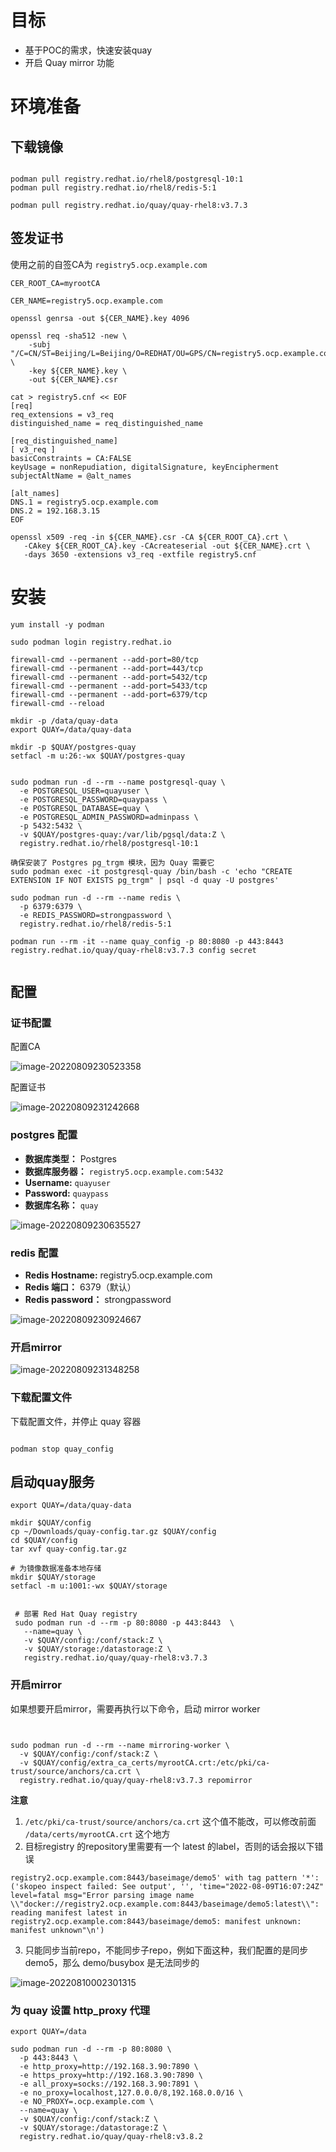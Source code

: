 # 目标

* 基于POC的需求，快速安装quay
* 开启 Quay mirror 功能



# 环境准备



## 下载镜像

```

podman pull registry.redhat.io/rhel8/postgresql-10:1
podman pull registry.redhat.io/rhel8/redis-5:1

podman pull registry.redhat.io/quay/quay-rhel8:v3.7.3

```



## 签发证书

使用之前的自签CA为 `registry5.ocp.example.com`

```
CER_ROOT_CA=myrootCA

CER_NAME=registry5.ocp.example.com

openssl genrsa -out ${CER_NAME}.key 4096

openssl req -sha512 -new \
    -subj "/C=CN/ST=Beijing/L=Beijing/O=REDHAT/OU=GPS/CN=registry5.ocp.example.com" \
    -key ${CER_NAME}.key \
    -out ${CER_NAME}.csr

cat > registry5.cnf << EOF
[req]
req_extensions = v3_req
distinguished_name = req_distinguished_name

[req_distinguished_name]
[ v3_req ]
basicConstraints = CA:FALSE
keyUsage = nonRepudiation, digitalSignature, keyEncipherment
subjectAltName = @alt_names

[alt_names]
DNS.1 = registry5.ocp.example.com
DNS.2 = 192.168.3.15
EOF

openssl x509 -req -in ${CER_NAME}.csr -CA ${CER_ROOT_CA}.crt \
   -CAkey ${CER_ROOT_CA}.key -CAcreateserial -out ${CER_NAME}.crt \
   -days 3650 -extensions v3_req -extfile registry5.cnf

```





# 安装



```
yum install -y podman 

sudo podman login registry.redhat.io

firewall-cmd --permanent --add-port=80/tcp
firewall-cmd --permanent --add-port=443/tcp
firewall-cmd --permanent --add-port=5432/tcp
firewall-cmd --permanent --add-port=5433/tcp
firewall-cmd --permanent --add-port=6379/tcp
firewall-cmd --reload

mkdir -p /data/quay-data
export QUAY=/data/quay-data

mkdir -p $QUAY/postgres-quay
setfacl -m u:26:-wx $QUAY/postgres-quay


sudo podman run -d --rm --name postgresql-quay \
  -e POSTGRESQL_USER=quayuser \
  -e POSTGRESQL_PASSWORD=quaypass \
  -e POSTGRESQL_DATABASE=quay \
  -e POSTGRESQL_ADMIN_PASSWORD=adminpass \
  -p 5432:5432 \
  -v $QUAY/postgres-quay:/var/lib/pgsql/data:Z \
  registry.redhat.io/rhel8/postgresql-10:1

确保安装了 Postgres pg_trgm 模块，因为 Quay 需要它
sudo podman exec -it postgresql-quay /bin/bash -c 'echo "CREATE EXTENSION IF NOT EXISTS pg_trgm" | psql -d quay -U postgres'

sudo podman run -d --rm --name redis \
  -p 6379:6379 \
  -e REDIS_PASSWORD=strongpassword \
  registry.redhat.io/rhel8/redis-5:1
 
podman run --rm -it --name quay_config -p 80:8080 -p 443:8443 registry.redhat.io/quay/quay-rhel8:v3.7.3 config secret


```



## 配置

### 证书配置 

配置CA 

![image-20220809230523358](./poc安装quay.assets/image-20220809230523358.png)



配置证书

![image-20220809231242668](./poc安装quay.assets/image-20220809231242668.png)



### postgres 配置



- **数据库类型：** Postgres
- **数据库服务器：**  `registry5.ocp.example.com:5432`
- **Username:**  `quayuser`
- **Password:**  `quaypass`
- **数据库名称：** `quay`

![image-20220809230635527](./poc安装quay.assets/image-20220809230635527.png)



### redis 配置

- **Redis Hostname:**  registry5.ocp.example.com
- **Redis 端口：** 6379（默认）
- **Redis password：** strongpassword

![image-20220809230924667](./poc安装quay.assets/image-20220809230924667.png)

### 开启mirror



![image-20220809231348258](./poc安装quay.assets/image-20220809231348258.png)



### 下载配置文件

下载配置文件，并停止 quay 容器 

```

podman stop quay_config
```





## 启动quay服务



```
export QUAY=/data/quay-data

mkdir $QUAY/config
cp ~/Downloads/quay-config.tar.gz $QUAY/config
cd $QUAY/config
tar xvf quay-config.tar.gz
```



```
# 为镜像数据准备本地存储
mkdir $QUAY/storage
setfacl -m u:1001:-wx $QUAY/storage


 # 部署 Red Hat Quay registry
 sudo podman run -d --rm -p 80:8080 -p 443:8443  \
   --name=quay \
   -v $QUAY/config:/conf/stack:Z \
   -v $QUAY/storage:/datastorage:Z \
   registry.redhat.io/quay/quay-rhel8:v3.7.3
```



### 开启mirror

如果想要开启mirror，需要再执行以下命令，启动 mirror worker 

```

  
sudo podman run -d --rm --name mirroring-worker \
  -v $QUAY/config:/conf/stack:Z \
  -v $QUAY/config/extra_ca_certs/myrootCA.crt:/etc/pki/ca-trust/source/anchors/ca.crt \
  registry.redhat.io/quay/quay-rhel8:v3.7.3 repomirror
```

**注意** 

1. `/etc/pki/ca-trust/source/anchors/ca.crt` 这个值不能改，可以修改前面 `/data/certs/myrootCA.crt` 这个地方 
2. 目标registry 的repository里需要有一个 latest 的label，否则的话会报以下错误

```
registry2.ocp.example.com:8443/baseimage/demo5' with tag pattern '*': ('skopeo inspect failed: See output', '', 'time="2022-08-09T16:07:24Z" level=fatal msg="Error parsing image name \\"docker://registry2.ocp.example.com:8443/baseimage/demo5:latest\\": reading manifest latest in registry2.ocp.example.com:8443/baseimage/demo5: manifest unknown: manifest unknown"\n')
```

3. 只能同步当前repo，不能同步子repo，例如下面这种，我们配置的是同步demo5，那么 demo/busybox 是无法同步的

![image-20220810002301315](./poc安装quay.assets/image-20220810002301315-0062186.png)





### 为 quay 设置 http_proxy 代理



```
export QUAY=/data

sudo podman run -d --rm -p 80:8080 \
  -p 443:8443 \
  -e http_proxy=http://192.168.3.90:7890 \
  -e https_proxy=http://192.168.3.90:7890 \
  -e all_proxy=socks://192.168.3.90:7891 \
  -e no_proxy=localhost,127.0.0.0/8,192.168.0.0/16 \
  -e NO_PROXY=.ocp.example.com \
  --name=quay \
  -v $QUAY/config:/conf/stack:Z \
  -v $QUAY/storage:/datastorage:Z \
  registry.redhat.io/quay/quay-rhel8:v3.8.2

```

